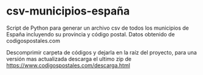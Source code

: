 # csv-municipios-españa
Script de Python para generar un archivo csv de todos los municipios de España incluyendo su provincia y código postal. Datos obtenido de codigospostales.com

Descomprimir carpeta de códigos y dejarla en la raíz del proyecto, para una versión mas actualizada descarga el ultimo zip de https://www.codigospostales.com/descarga.html
